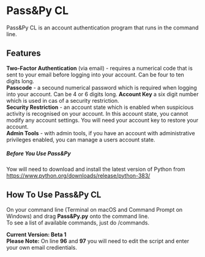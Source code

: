 # Pass&Py CL
Pass&Py CL is an account authentication program that runs in the command line.
## Features
**Two-Factor Authentication** (via email) - requires a numerical code that is sent to your email before logging into your account. Can be four to ten digits long.<br/>
**Passcode** - a secound numerical password which is required when logging into your account. Can be 4 or 6 digits long.
**Account Key** a six digit number which is used in cas of a security restriction.<br/>
**Security Restriction** - an account state which is enabled when suspicious activity is recognised on your account. In this account state, you cannot modify any account settings. You will need your account key to restore your account.<br/>
**Admin Tools** - with admin tools, if you have an account with administrative privileges enabled, you can manage a users account state.<br/>
##### Before You Use Pass&Py
Yow will need to download and install the latest version of Python from https://www.python.org/downloads/release/python-383/
## How To Use Pass&Py CL
On your command line (Terminal on macOS and Command Prompt on Windows) and drag **Pass&Py.py** onto the command line.<br/>
To see a list of available commands, just do /commands.

**Current Version: Beta 1**<br/>
**Please Note:** On line **96** and **97** you will need to edit the script and enter your own email credientials.
